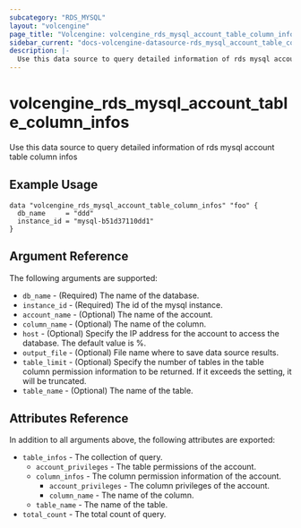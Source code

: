 ```yaml
---
subcategory: "RDS_MYSQL"
layout: "volcengine"
page_title: "Volcengine: volcengine_rds_mysql_account_table_column_infos"
sidebar_current: "docs-volcengine-datasource-rds_mysql_account_table_column_infos"
description: |-
  Use this data source to query detailed information of rds mysql account table column infos
---
```

# volcengine_rds_mysql_account_table_column_infos
Use this data source to query detailed information of rds mysql account table column infos
## Example Usage
```hcl
data "volcengine_rds_mysql_account_table_column_infos" "foo" {
  db_name     = "ddd"
  instance_id = "mysql-b51d37110dd1"
}
```
## Argument Reference
The following arguments are supported:
* `db_name` - (Required) The name of the database.
* `instance_id` - (Required) The id of the mysql instance.
* `account_name` - (Optional) The name of the account.
* `column_name` - (Optional) The name of the column.
* `host` - (Optional) Specify the IP address for the account to access the database. The default value is %.
* `output_file` - (Optional) File name where to save data source results.
* `table_limit` - (Optional) Specify the number of tables in the table column permission information to be returned. If it exceeds the setting, it will be truncated.
* `table_name` - (Optional) The name of the table.

## Attributes Reference
In addition to all arguments above, the following attributes are exported:
* `table_infos` - The collection of query.
    * `account_privileges` - The table permissions of the account.
    * `column_infos` - The column permission information of the account.
        * `account_privileges` - The column privileges of the account.
        * `column_name` - The name of the column.
    * `table_name` - The name of the table.
* `total_count` - The total count of query.


